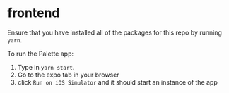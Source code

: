 # frontend
Ensure that you have installed all of the packages for this repo by running `yarn`.

To run the Palette app:
  1. Type in `yarn start`. 
  2. Go to the expo tab in your browser
  3. click `Run on iOS Simulator` and it should start an instance of the app